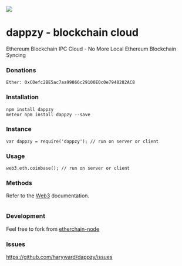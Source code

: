 <img src="https://d3vv6lp55qjaqc.cloudfront.net/items/0W0h1Q3u1d1o0l1W460w/dappzy.png?X-CloudApp-Visitor-Id=2750703&v=5687e283">

# dappzy - blockchain cloud
Ethereum Blockchain IPC Cloud - No More Local Ethereum Blockchain Syncing


### Donations

```
Ether: 0xC0efc2BE5ac7aa99866c29100E0c0e7948282AC8
```


### Installation

```
npm install dappzy
meteor npm install dappzy --save
```

### Instance

```
var dappzy = require('dappzy'); // run on server or client
```
### Usage

```
web3.eth.coinbase(); // run on server or client

```

### Methods
Refer to the [Web3](https://github.com/ethereum/web3.js/) documentation.
```

```

### Development

Feel free to fork from [etherchain-node](https://github.com/sgsshankar/etherchain-node)

### Issues

https://github.com/haryward/dappzy/issues





